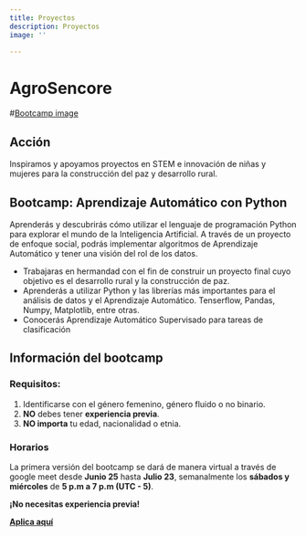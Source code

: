 ```yaml
---
title: Proyectos
description: Proyectos
image: ''

---
```


# AgroSencore

\#[Bootcamp image](https://hub.laboratoria.la/hubfs/Talent%20Fest%20SAP003-18-1-1.jpg)

## Acción

Inspiramos y apoyamos proyectos en STEM e innovación de niñas y mujeres para la construcción del paz y desarrollo rural.

## Bootcamp: Aprendizaje Automático con Python

Aprenderás y descubrirás cómo utilizar el lenguaje de programación Python para explorar el mundo de la Inteligencia Artificial. A través de un proyecto de enfoque social, podrás implementar algoritmos de Aprendizaje Automático y tener una visión del rol de los datos.

* Trabajaras en hermandad con el fin de construir un proyecto final cuyo objetivo es el desarrollo rural y la construcción de paz.
* Aprenderás a utilizar Python y las librerías más importantes para el análisis de datos y el Aprendizaje Automático. Tenserflow, Pandas, Numpy, Matplotlib, entre otras.
* Conocerás Aprendizaje Automático Supervisado para tareas de clasificación

## Información del bootcamp

### Requisitos:

1. Identificarse con el género femenino, género fluido o no binario.
2. **NO** debes tener **experiencia previa**.
3. **NO importa** tu edad, nacionalidad o etnia.

### Horarios

La primera versión del bootcamp se dará de manera virtual a través de google meet desde **Junio 25** hasta **Julio 23**, semanalmente los **sábados y miércoles** de **5 p.m a 7 p.m (UTC - 5)**.

**¡No necesitas experiencia previa!**

[**Aplica aquí**](https://lu.ma/community/com-LBpC9Ik73ZEJvnj/apply)